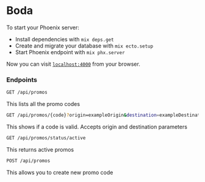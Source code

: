 # Boda

To start your Phoenix server:

  * Install dependencies with `mix deps.get`
  * Create and migrate your database with `mix ecto.setup`
  * Start Phoenix endpoint with `mix phx.server`

Now you can visit [`localhost:4000`](http://localhost:4000) from your browser.

### Endpoints

```sh
GET /api/promos
```
This lists all the promo codes

```sh
GET /api/promos/{code}?origin=exampleOrigin&destination=exampleDestination
```
This shows if a code is valid. Accepts origin and destination parameters

```sh
GET /api/promos/status/active
```
This returns active promos

```sh
POST /api/promos
```
This allows you to create new promo code
